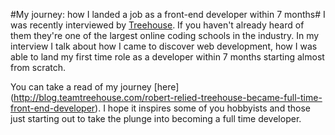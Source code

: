 #My journey: how I landed a job as a front-end developer within 7 months#
I was recently interviewed by [Treehouse](http://teamtreehouse.com/).  If you haven't already heard of 
them they're one of the largest online coding schools in the industry.
In my interview I talk about how I came to discover web development, how I was able to land my 
first time role as a developer within 7 months starting almost from scratch.

You can take a read of my journey [here]
(http://blog.teamtreehouse.com/robert-relied-treehouse-became-full-time-front-end-developer).
I hope it inspires some of you hobbyists and those just starting out to take the plunge into becoming 
a full time developer.
